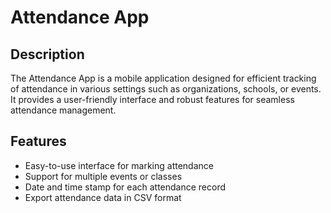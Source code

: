 # Attendance App

## Description
The Attendance App is a mobile application designed for efficient tracking of attendance in various settings such as organizations, schools, or events. It provides a user-friendly interface and robust features for seamless attendance management.

## Features
- Easy-to-use interface for marking attendance
- Support for multiple events or classes
- Date and time stamp for each attendance record
- Export attendance data in CSV format

